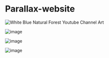 # Parallax-website

![White Blue Natural Forest Youtube Channel Art](https://user-images.githubusercontent.com/106008744/228274698-bc09f871-3907-4027-8fbd-6980718531cf.png)

![image](https://user-images.githubusercontent.com/106008744/227430305-824159e7-3360-4df4-aa58-e30bda8a93f2.png)

![image](https://user-images.githubusercontent.com/106008744/227430353-19784e03-921a-43aa-bd4c-11836c1db175.png)

![image](https://user-images.githubusercontent.com/106008744/227430454-a8d38d62-a450-47cf-9af7-bf58ef0e4d14.png)

